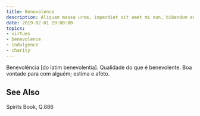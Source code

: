 ```yaml
---
title: Benevolence
description: Aliquam massa urna, imperdiet sit amet mi non, bibendum euismod est.
date: 2019-02-01 19:00:00
topics: 
- virtues
- benevolence
- indulgence
- charity
---
```


Benevolência [do latim benevolentia]. Qualidade do que é benevolente. Boa vontade para com alguém; estima e afeto.


## See Also
Spirits Book, Q.886


